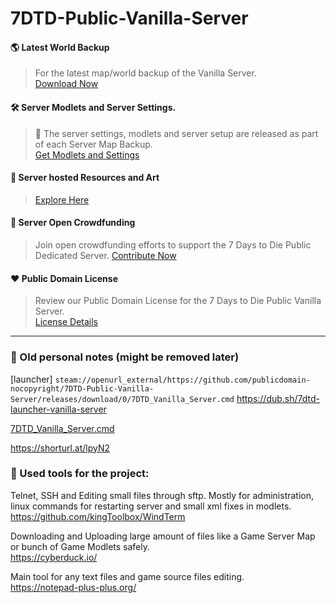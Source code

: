 # 7DTD-Public-Vanilla-Server

#### 🌎 Latest World Backup
> For the latest map/world backup of the Vanilla Server.  
 [Download Now](https://github.com/publicdomain-nocopyright/7DTD-Vanilla-Public-Server-Map/releases)  

#### 🛠️ Server Modlets and Server Settings.
> 🚧 The server settings, modlets and server setup are released as part of each Server Map Backup.  
> [Get Modlets and Settings](https://github.com/publicdomain-nocopyright/7DTD-Vanilla-Public-Server-Map/releases)

#### 🎨 Server hosted Resources and Art
> [Explore Here](https://github.com/publicdomain-nocopyright/7DTD-Public-Vanilla-Server/releases)

#### 👤 Server Open Crowdfunding
> Join open crowdfunding efforts to support the 7 Days to Die Public Dedicated Server.
> [Contribute Now](https://opencollective.com/7-days-to-die-public-server-wi/projects/7-days-to-die-public-dedicated)

#### ❤️ Public Domain License
> Review our Public Domain License for the 7 Days to Die Public Vanilla Server.  
> [License Details](https://github.com/publicdomain-nocopyright/7DTD-Public-Vanilla-Server/blob/main/LICENSE)

---

### 📝 Old personal notes (might be removed later)
[launcher]
`steam://openurl_external/https://github.com/publicdomain-nocopyright/7DTD-Public-Vanilla-Server/releases/download/0/7DTD_Vanilla_Server.cmd`
https://dub.sh/7dtd-launcher-vanilla-server

[7DTD_Vanilla_Server.cmd](https://github.com/publicdomain-nocopyright/7DTD-Public-Vanilla-Server/releases/download/0/7DTD_Vanilla_Server.cmd)

https://shorturl.at/lpyN2

### 💼 Used tools for the project:   
Telnet, SSH and Editing small files through sftp. Mostly for administration, linux commands for restarting server and small xml fixes in modlets. 
https://github.com/kingToolbox/WindTerm

Downloading and Uploading large amount of files like a Game Server Map or bunch of Game Modlets safely.  
https://cyberduck.io/

Main tool for any text files and game source files editing.  
https://notepad-plus-plus.org/
